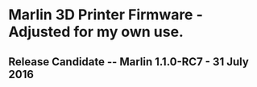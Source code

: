 # Marlin 3D Printer Firmware - Adjusted for my own use.
## Release Candidate -- Marlin 1.1.0-RC7 - 31 July 2016
